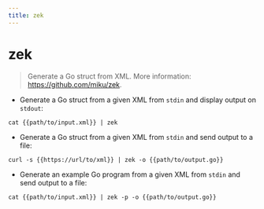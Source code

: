 ```yaml
---
title: zek
---
```

# zek

> Generate a Go struct from XML.
> More information: <https://github.com/miku/zek>.

- Generate a Go struct from a given XML from `stdin` and display output on `stdout`:

`cat {{path/to/input.xml}} | zek`

- Generate a Go struct from a given XML from `stdin` and send output to a file:

`curl -s {{https://url/to/xml}} | zek -o {{path/to/output.go}}`

- Generate an example Go program from a given XML from `stdin` and send output to a file:

`cat {{path/to/input.xml}} | zek -p -o {{path/to/output.go}}`
